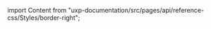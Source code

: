 
import Content from "uxp-documentation/src/pages/api/reference-css/Styles/border-right";

<Content query="product=xd"/>
